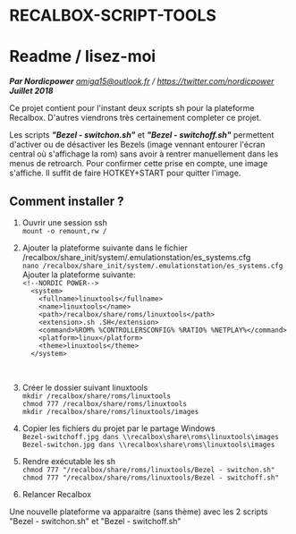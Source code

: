 ﻿RECALBOX-SCRIPT-TOOLS
==============================
# Readme / lisez-moi
***Par Nordicpower***
*amiga15@outlook.fr / https://twitter.com/nordicpower*
***Juillet 2018***

Ce projet contient pour l'instant deux scripts sh pour la plateforme Recalbox. D'autres viendrons très certainement completer ce projet.

Les scripts ***"Bezel - switchon.sh"*** et ***"Bezel - switchoff.sh"*** permettent d'activer ou de désactiver les Bezels (image vennant entourer l'écran central où s'affichage la rom) sans avoir à rentrer manuellement dans les menus de retroarch. Pour confirmer cette prise en compte, une image s'affiche. Il suffit de faire HOTKEY+START pour quitter l'image.

##  Comment installer ?

 1. Ouvrir une session ssh<br />
`mount -o remount,rw /`<br />

2. Ajouter la plateforme suivante dans le fichier /recalbox/share_init/system/.emulationstation/es_systems.cfg<br />
`nano /recalbox/share_init/system/.emulationstation/es_systems.cfg`<br />
Ajouter la plateforme suivante:<br />
`<!--NORDIC POWER-->`<br />
`  <system>`<br />
`    <fullname>linuxtools</fullname>`<br />
`    <name>linuxtools</name>`<br />
`    <path>/recalbox/share/roms/linuxtools</path>`<br />
`    <extension>.sh .SH</extension>`<br />
`    <command>%ROM% %CONTROLLERSCONFIG% %RATIO% %NETPLAY%</command>`<br />
`    <platform>linux</platform>`<br />
`    <theme>linuxtools</theme>`<br />
`  </system>`<br />
<br />

3. Créer le dossier suivant linuxtools<br />
`mkdir /recalbox/share/roms/linuxtools`<br />
`chmod 777 /recalbox/share/roms/linuxtools`<br />
`mkdir /recalbox/share/roms/linuxtools/images`<br />

4. Copier les fichiers du projet par le partage Windows<br />
`Bezel-switchoff.jpg dans \\recalbox\share\roms\linuxtools\images`<br />
`Bezel-switchon.jpg dans \\recalbox\share\roms\linuxtools\images`<br />

5. Rendre exécutable les sh<br />
`chmod 777 "/recalbox/share/roms/linuxtools/Bezel - switchon.sh"`<br />
`chmod 777 "/recalbox/share/roms/linuxtools/Bezel - switchoff.sh"`<br />

6. Relancer Recalbox

Une nouvelle plateforme va apparaitre (sans thème) avec les 2 scripts "Bezel - switchon.sh" et "Bezel - switchoff.sh"
